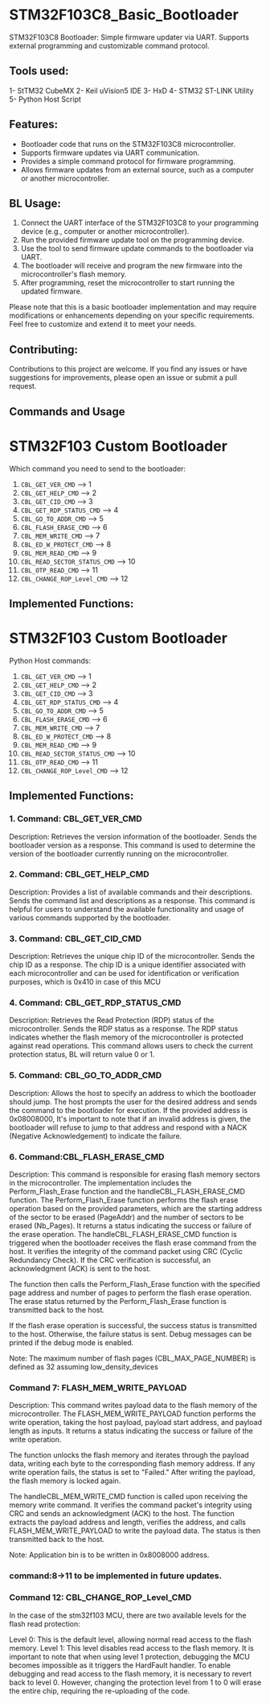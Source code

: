  # STM32F103C8_Basic_Bootloader
STM32F103C8 Bootloader: Simple firmware updater via UART. Supports external programming and customizable command protocol.

## Tools used:
1- StTM32 CubeMX
2- Keil uVision5 IDE
3- HxD
4- STM32 ST-LINK Utility
5- Python Host Script
 ## Features:
- Bootloader code that runs on the STM32F103C8 microcontroller.
- Supports firmware updates via UART communication.
- Provides a simple command protocol for firmware programming.
- Allows firmware updates from an external source, such as a computer or another microcontroller.

 ## BL Usage: 
1. Connect the UART interface of the STM32F103C8 to your programming device (e.g., computer or another microcontroller).
2. Run the provided firmware update tool on the programming device.
3. Use the tool to send firmware update commands to the bootloader via UART.
4. The bootloader will receive and program the new firmware into the microcontroller's flash memory.
5. After programming, reset the microcontroller to start running the updated firmware.

Please note that this is a basic bootloader implementation and may require modifications or enhancements depending on your specific requirements. Feel free to customize and extend it to meet your needs.

 ## Contributing:
Contributions to this project are welcome. If you find any issues or have suggestions for improvements, please open an issue or submit a pull request.

 ## Commands and Usage
STM32F103 Custom Bootloader
==============================

Which command you need to send to the bootloader:

1. `CBL_GET_VER_CMD` --> 1
2. `CBL_GET_HELP_CMD` --> 2
3. `CBL_GET_CID_CMD` --> 3
4. `CBL_GET_RDP_STATUS_CMD` --> 4
5. `CBL_GO_TO_ADDR_CMD` --> 5
6. `CBL_FLASH_ERASE_CMD` --> 6
7. `CBL_MEM_WRITE_CMD` --> 7
8. `CBL_ED_W_PROTECT_CMD` --> 8
9. `CBL_MEM_READ_CMD` --> 9
10. `CBL_READ_SECTOR_STATUS_CMD` --> 10
11. `CBL_OTP_READ_CMD` --> 11
12. `CBL_CHANGE_ROP_Level_CMD` --> 12

Implemented Functions:
----------------------
STM32F103 Custom Bootloader
==============================

Python Host commands:

1. `CBL_GET_VER_CMD` --> 1
2. `CBL_GET_HELP_CMD` --> 2
3. `CBL_GET_CID_CMD` --> 3
4. `CBL_GET_RDP_STATUS_CMD` --> 4
5. `CBL_GO_TO_ADDR_CMD` --> 5
6. `CBL_FLASH_ERASE_CMD` --> 6
7. `CBL_MEM_WRITE_CMD` --> 7
8. `CBL_ED_W_PROTECT_CMD` --> 8
9. `CBL_MEM_READ_CMD` --> 9
10. `CBL_READ_SECTOR_STATUS_CMD` --> 10
11. `CBL_OTP_READ_CMD` --> 11
12. `CBL_CHANGE_ROP_Level_CMD` --> 12

Implemented Functions:
----------------------

 ### 1. Command: CBL_GET_VER_CMD
   Description: Retrieves the version information of the bootloader. Sends the bootloader version as a response. This command is used to determine the version of the bootloader currently running on the microcontroller.

 ### 2. Command: CBL_GET_HELP_CMD
   Description: Provides a list of available commands and their descriptions. Sends the command list and descriptions as a response. This command is helpful for users to understand the available functionality and usage of various commands supported by the bootloader.

 ### 3. Command: CBL_GET_CID_CMD
   Description: Retrieves the unique chip ID of the microcontroller. Sends the chip ID as a response. The chip ID is a unique identifier associated with each microcontroller and can be used for identification or verification purposes, which is 0x410 in case of this MCU

 ### 4. Command: CBL_GET_RDP_STATUS_CMD
   Description: Retrieves the Read Protection (RDP) status of the microcontroller. Sends the RDP status as a response. The RDP status indicates whether the flash memory of the microcontroller is protected against read operations. This command allows users to check the current protection status, BL will return value 0 or 1.

 ### 5. Command: CBL_GO_TO_ADDR_CMD
 Description: Allows the host to specify an address to which the bootloader should jump. The host prompts the user for the desired address and sends the command to the bootloader for execution. If the provided address is 0x08008000, It's important to note that if an invalid address is given, the bootloader will refuse to jump to that address and respond with a NACK (Negative Acknowledgement) to indicate the failure.

 ### 6. Command:CBL_FLASH_ERASE_CMD

Description:
This command is responsible for erasing flash memory sectors in the microcontroller. The implementation includes the Perform_Flash_Erase function and the handleCBL_FLASH_ERASE_CMD function.
The Perform_Flash_Erase function performs the flash erase operation based on the provided parameters, which are the starting address of the sector to be erased (PageAddr) and the number of sectors to be erased (Nb_Pages). It returns a status indicating the success or failure of the erase operation.
The handleCBL_FLASH_ERASE_CMD function is triggered when the bootloader receives the flash erase command from the host. It verifies the integrity of the command packet using CRC (Cyclic Redundancy Check). If the CRC verification is successful, an acknowledgment (ACK) is sent to the host.

The function then calls the Perform_Flash_Erase function with the specified page address and number of pages to perform the flash erase operation. The erase status returned by the Perform_Flash_Erase function is transmitted back to the host.

If the flash erase operation is successful, the success status is transmitted to the host. Otherwise, the failure status is sent. Debug messages can be printed if the debug mode is enabled.

Note: The maximum number of flash pages (CBL_MAX_PAGE_NUMBER) is defined as 32 assuming low_density_devices


 ### Command 7: FLASH_MEM_WRITE_PAYLOAD

Description:
This command writes payload data to the flash memory of the microcontroller. The FLASH_MEM_WRITE_PAYLOAD function performs the write operation, taking the host payload, payload start address, and payload length as inputs. It returns a status indicating the success or failure of the write operation.

The function unlocks the flash memory and iterates through the payload data, writing each byte to the corresponding flash memory address. If any write operation fails, the status is set to "Failed." After writing the payload, the flash memory is locked again.

The handleCBL_MEM_WRITE_CMD function is called upon receiving the memory write command. It verifies the command packet's integrity using CRC and sends an acknowledgment (ACK) to the host. The function extracts the payload address and length, verifies the address, and calls FLASH_MEM_WRITE_PAYLOAD to write the payload data. The status is then transmitted back to the host.

Note: Application bin  is to be written in 0x8008000 address.


 ### command:8->11 to be implemented in future updates.

 ### Command 12: CBL_CHANGE_ROP_Level_CMD 
In the case of the stm32f103 MCU, there are two available levels for the flash read protection:

Level 0: This is the default level, allowing normal read access to the flash memory.
Level 1: This level disables read access to the flash memory. It is important to note that when using level 1 protection, debugging the MCU becomes impossible as it triggers the HardFault handler. To enable debugging and read access to the flash memory, it is necessary to revert back to level 0. However, changing the protection level from 1 to 0 will erase the entire chip, requiring the re-uploading of the code.



